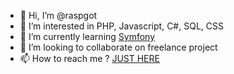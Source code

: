 - 👋 Hi, I’m @raspgot
- 👀 I’m interested in PHP, Javascript, C#, SQL, CSS
- 🌱 I’m currently learning [Symfony](https://symfony.com/)
- 💞️ I’m looking to collaborate on freelance project
- 📫 How to reach me ? [JUST HERE](https://raspgot.fr)

<!---
raspgot/raspgot is a ✨ special ✨ repository because its `README.md` (this file) appears on your GitHub profile.
You can click the Preview link to take a look at your changes.
--->
